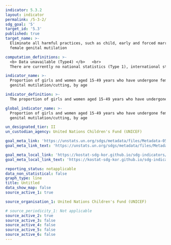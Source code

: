 ```yaml
---
indicator: 5.3.2
layout: indicator
permalink: /5-3-2/
sdg_goal: '5'
target_id: '5.3'
published: true
target_name: >-
  Eliminate all harmful practices, such as child, early and forced marriage and
  female genital mutilation

computation_definitions: >-
  <b> Data unavailable (Type4) </b>   <br>
  There are currently no national statistics (Type 1), international statistics (Type 2), or alternative national statistics (Type 3) available. The Data of Type 1, type 2, or type 3 can be also included in case of temporary unavailability.

indicator_name: >-
  Proportion of girls and women aged 15-49 years who have undergone female
  genital mutilation/cutting, by age

indicator_definition: >-
  The proportion of girls and women aged 15-49 years who have undergone female genital mutilation/cutting.

global_indicator_name: >-
  Proportion of girls and women aged 15-49 years who have undergone female
  genital mutilation/cutting, by age

un_designated_tier: II
un_custodian_agency: United Nations Children's Fund (UNICEF)

goal_meta_link: 'https://unstats.un.org/sdgs/metadata/files/Metadata-05-03-02.pdf'
goal_meta_link_text: 'https://unstats.un.org/sdgs/metadata/files/Metadata-05-03-02.pdf'

goal_meta_local_link: 'https://kostat-sdg-kor.github.io/sdg-indicators/public/data/Metadata-05-03-02_ENG.pdf'
goal_meta_local_link_text: 'https://kostat-sdg-kor.github.io/sdg-indicators/public/data/Metadata-05-03-02_ENG.pdf'

reporting_status: notapplicable
data_non_statistical: false
graph_type: line
title: Untitled
data_show_map: false
source_active_1: true

source_organisation_1: United Nations Children's Fund (UNICEF)

# source_periodicity_1: Not applicable
source_active_2: true
source_active_3: false
source_active_4: false
source_active_5: false
source_active_6: false
---
```

